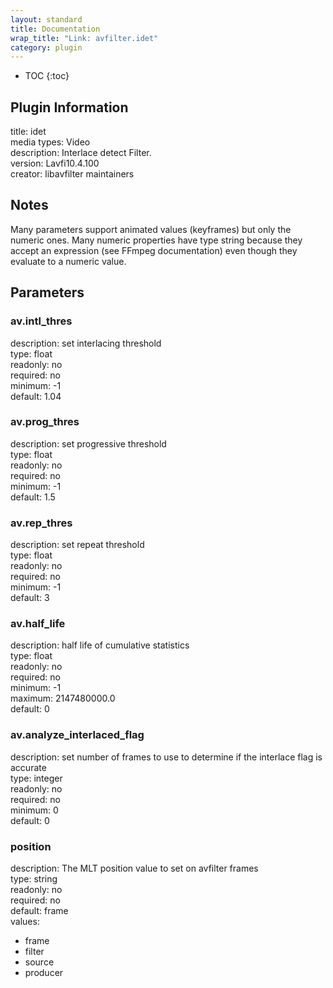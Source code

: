 ```yaml
---
layout: standard
title: Documentation
wrap_title: "Link: avfilter.idet"
category: plugin
---
```

* TOC
{:toc}

## Plugin Information

title: idet  
media types:
Video  
description: Interlace detect Filter.  
version: Lavfi10.4.100  
creator: libavfilter maintainers  

## Notes

Many parameters support animated values (keyframes) but only the numeric ones. Many numeric properties have type string because they accept an expression (see FFmpeg documentation) even though they evaluate to a numeric value.

## Parameters

### av.intl_thres

  
description:
set interlacing threshold  
type: float  
readonly: no  
required: no  
minimum: -1  
default: 1.04  

### av.prog_thres

  
description:
set progressive threshold  
type: float  
readonly: no  
required: no  
minimum: -1  
default: 1.5  

### av.rep_thres

  
description:
set repeat threshold  
type: float  
readonly: no  
required: no  
minimum: -1  
default: 3  

### av.half_life

  
description:
half life of cumulative statistics  
type: float  
readonly: no  
required: no  
minimum: -1  
maximum: 2147480000.0  
default: 0  

### av.analyze_interlaced_flag

  
description:
set number of frames to use to determine if the interlace flag is accurate  
type: integer  
readonly: no  
required: no  
minimum: 0  
default: 0  

### position

  
description:
The MLT position value to set on avfilter frames  
type: string  
readonly: no  
required: no  
default: frame  
values:  

* frame
* filter
* source
* producer

